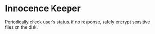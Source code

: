 # Innocence Keeper

Periodically check user's status, if no response, safely encrypt sensitive files on the disk.
